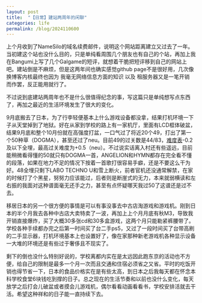 ```yaml
---
layout: post
title:  "【日常】建站两周年的闲聊"
categories: life
permalink: /blog/2024110600
---
```


上个月收到了NameSilo的域名续费邮件，说明这个网站距离建立又过去了一年。当初建这个站也没什么目的，只是单纯看周围几个朋友也有自己的个站，再加上我在Bangumi上写了几个Galgame的短评，就想着干脆把短评移到自己的网站上吧。建站倒是不麻烦，但是这两年间也确实感觉github page不是很好用，几次像换博客内核最终也因为 我毫无网络信息方面的知识 以及 租服务器又是一笔开销 而作罢，反正能用就行了。

不过说到底建站两周年也不是什么很值得纪念的事，写这篇只是单纯想写点东西了，再加之最近的生活环境发生了很大的变化。

9月底搬去了日本，为了行李轻便基本上什么游戏设备都没拿，结果打机环境一下子从天堂掉到了地狱。好在从家到学校的路上有一家机厅，里面有LCD框体破盆，结果9月底和整个10月份就在高强度打盆，一口气过了将近20个49，打出了第一个50种草（DOGMA），甚至还过了neu。目前49的过关数是44/83，[难度表](https://popn.wiki/%E9%9B%A3%E6%98%93%E5%BA%A6%E8%A1%A8/lv49)-0.2及以下全埋，最高过关难度为+0.5（neu）。不过说实话离入村还有些遥远，目前能稍微看得懂的50就只有DOGMA一首，ANGELION和HYMN都存在完全看不懂的段落，如果在地力不足的情况下按着一首歌打很容易手癖，还是不要这么干为好。48全埋只剩下LABO TECHNO U和雪上断火，前者官机还没通常解禁，在家的时候打了个黑星，努努力应该能过，后者则是断崖式的无力，本来就弱横读和左右振的我面对这种谱面毫无还手之力，甚至有点怀疑哪天我过50了这谱还是过不去。

移居日本的另一个很方便的事情是可以有事没事去中古店淘游戏和游戏机。刚到日本的半个月我去各种中古店大卖特卖了一波，再加上上个月月底有秋M3，导致我开销直接爆炸，买了大概30多张cd和30多盒游戏，这两个月只能勒紧裤腰带了。学校各种手续都办完之后第一时间买了台二手ps5，又过了一段时间买了台带高刷的二手显示器，打机环境基本上也设置好了，像在家那种新老游戏机各种显示设备一大堆的环境还是有些过于奢侈且不现实了。

剩下的倒也没什么特别好说的，学校离都内实在是太远因此跑东京的活动也不方便，给自己的限制是最多一个月一次而且交通和住宿必须省之又省。平时的吃饭开销也得节省一下，日本的食品价格实在是有些太高，到日本之后我每天都在怀念本科学校食堂6块钱吃到撑的日子。总之现在的生活节奏和以前也没什么变化，每天放学之后打会儿破盆或者摸会儿游戏机，偶尔看看动画看看书，学校安排活就去干活。希望这种祥和的日子能一直持续下去。
